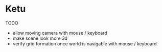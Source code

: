 # Ketu

TODO
  - allow moving camera with mouse / keyboard
  - make scene look more 3d
  - verify grid formation once world is navigable with mouse / keyboard
